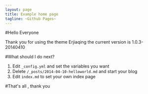 ```yaml
---
layout: page
title: Example home page
tagline: ~Github Pages~
---
```


#Hello Everyone

Thank you for using the theme Erjiaqing the current version is 1.0.3-20140410

#What should I do next?

1. Edit `_config.yml` and set the variables you want
2. Delete `/_posts/2014-04-10-helloworld.md` and start your blog
3. Edit `index.md` to set your own index page

#That's all , thank you
